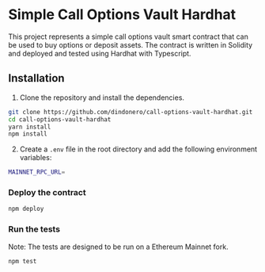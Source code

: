 # Simple Call Options Vault Hardhat

This project represents a simple call options vault smart contract that can be used to buy options or deposit assets. The contract is written in Solidity and deployed and tested using Hardhat with Typescript.

## Installation

1. Clone the repository and install the dependencies.
```bash
git clone https://github.com/dindonero/call-options-vault-hardhat.git
cd call-options-vault-hardhat
yarn install
npm install
```
2. Create a `.env` file in the root directory and add the following environment variables:
```bash
MAINNET_RPC_URL=
```

### Deploy the contract

```bash
npm deploy
```

### Run the tests
Note: The tests are designed to be run on a Ethereum Mainnet fork. 
```bash
npm test
```